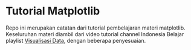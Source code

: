 # Tutorial Matplotlib

Repo ini merupakan catatan dari tutorial pembelajaran materi matplotlib.
Keseluruhan materi diambil dari video tutorial channel Indonesia Belajar playlist [Visualisasi Data](https://www.youtube.com/watch?v=zB3ptHg3piI&list=PL2O3HdJI4voHrfoMFvkDeblmjarDN8nC8), dengan beberapa penyesuaian.

